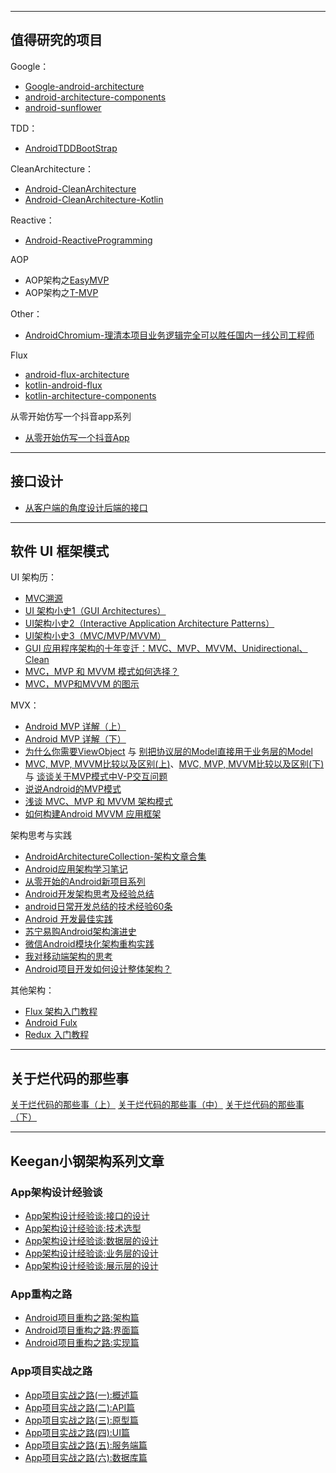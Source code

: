 
---
## 值得研究的项目

Google：

- [Google-android-architecture](https://github.com/googlesamples/android-architecture)
- [android-architecture-components](https://github.com/googlesamples/android-architecture-components)
- [android-sunflower](https://github.com/googlesamples/android-sunflower)

TDD：

- [AndroidTDDBootStrap](https://github.com/Piasy/AndroidTDDBootStrap)

CleanArchitecture：

- [Android-CleanArchitecture](https://github.com/android10/Android-CleanArchitecture)
- [Android-CleanArchitecture-Kotlin](https://github.com/android10/Android-CleanArchitecture-Kotlin)

Reactive：

- [Android-ReactiveProgramming](https://github.com/android10/Android-ReactiveProgramming)

AOP

- AOP架构之[EasyMVP](https://github.com/6thsolution/EasyMVP)
- AOP架构之[T-MVP](https://github.com/north2016/T-MVP)

Other：

- [AndroidChromium-理清本项目业务逻辑完全可以胜任国内一线公司工程师](https://github.com/JackyAndroid/AndroidChromium)

Flux

- [android-flux-architecture](https://github.com/satorufujiwara/android-flux-architecture)
- [kotlin-android-flux](https://github.com/satorufujiwara/kotlin-android-flux)
- [kotlin-architecture-components](https://github.com/satorufujiwara/kotlin-architecture-components)

从零开始仿写一个抖音app系列

- [从零开始仿写一个抖音App](https://github.com/whenSunSet/MyTikTok)

---
## 接口设计

- [从客户端的角度设计后端的接口](http://www.jianshu.com/p/35a7b6f5f92e)

---
## 软件 UI 框架模式

UI 架构历：

- [MVC溯源](http://www.jianshu.com/p/add73330d106)
- [UI 架构小史1（GUI Architectures）](http://www.jianshu.com/p/d52e662db75c)
- [UI架构小史2（Interactive Application Architecture Patterns）](http://www.jianshu.com/p/c20449ce1a30)
- [UI架构小史3（MVC/MVP/MVVM）](http://www.jianshu.com/p/96e26ceb2fef)
- [GUI 应用程序架构的十年变迁：MVC、MVP、MVVM、Unidirectional、Clean](https://zhuanlan.zhihu.com/p/26799645)
- [MVC，MVP 和 MVVM 模式如何选择？](https://mp.weixin.qq.com/s?__biz=MzI3OTU0MzI4MQ==&mid=2247485868&idx=1&sn=f6a2e3b380296c2fbf9da3112e12667d&chksm=eb476532dc30ec24f9f94f95d4e30b0177baa7c078b01858f224abff64408d904e7d00a3ba7d&mpshare=1&scene=1&srcid=06200bRr5B4IYUxjdnG0Ux5d#rd)
- [MVC，MVP和MVVM 的图示](http://www.ruanyifeng.com/blog/2015/02/mvcmvp_mvvm.html)

MVX：

- [Android MVP 详解（上）](http://www.jianshu.com/p/9a6845b26856)
- [Android MVP 详解（下）](http://www.jianshu.com/p/0590f530c617)
- [为什么你需要ViewObject](http://www.jianshu.com/p/8217317d4ad1) 与 [别把协议层的Model直接用于业务层的Model](http://www.jianshu.com/p/f28e51ee5430)
- [MVC, MVP, MVVM比较以及区别(上)](http://www.cnblogs.com/JustRun1983/p/3679827.html)、[MVC, MVP, MVVM比较以及区别(下)](http://www.cnblogs.com/JustRun1983/p/3727560.html) 与 [谈谈关于MVP模式中V-P交互问题](http://www.cnblogs.com/artech/archive/2010/03/25/1696205.html)
- [说说Android的MVP模式](http://toughcoder.net/blog/2015/11/29/understanding-android-mvp-pattern/)
- [浅谈 MVC、MVP 和 MVVM 架构模式](https://draveness.me/mvx)
- [如何构建Android MVVM 应用框架](https://tech.meituan.com/android_mvvm.html?utm_source=tool.lu)


架构思考与实践

- [AndroidArchitectureCollection-架构文章合集](https://github.com/CameloeAnthony/AndroidArchitectureCollection)
- [Android应用架构学习笔记](http://mp.weixin.qq.com/s?__biz=MzA3ODg4MDk0Ng==&mid=401668447&idx=1&sn=5b6b6c2ea8e415041498634a2b67699a&scene=23&srcid=0217TGuCBRFE3EiMIp7ftNys#rd)
- [从零开始的Android新项目系列](http://blog.zhaiyifan.cn/2016/03/14/android-new-project-from-0-p1/)
- [Android开发架构思考及经验总结](https://zhuanlan.zhihu.com/p/24614642)
- [android日常开发总结的技术经验60条](http://www.vmatianyu.cn/summarization-of-technical-experience.html "android日常开发总结的技术经验60条")
- [Android 开发最佳实践](https://github.com/futurice/android-best-practices/blob/master/translations/Chinese/README.cn.md)
- [苏宁易购Android架构演进史](https://mp.weixin.qq.com/s?__biz=MzUxMzcxMzE5Ng==&mid=2247488720&idx=1&sn=9fb295dbaa1686697c5e1a7e5aaa7123&chksm=f951a193ce2628854a92fbcf1f4b4103dd1b8d29537d8a1db09e9dcbeb5a05e991a45343d804&mpshare=1&scene=1&srcid=0417WopVHCuItM79aGDFhIgX#rd)
- [微信Android模块化架构重构实践](https://mp.weixin.qq.com/s/mkhCzeoLdev5TyO6DqHEdw)
- [我对移动端架构的思考](https://juejin.im/post/5b44d50de51d451925627900)
- [Android项目开发如何设计整体架构？](https://www.zhihu.com/question/45517397)

其他架构：

- [Flux 架构入门教程](http://www.ruanyifeng.com/blog/2016/01/flux.html)
- [Android Fulx](http://androidflux.github.io/)
- [Redux 入门教程](http://www.ruanyifeng.com/blog/2016/09/redux_tutorial_part_one_basic_usages.html)

---
## 关于烂代码的那些事

 [关于烂代码的那些事（上）](http://blog.2baxb.me/archives/1343)
 [关于烂代码的那些事（中）](http://blog.2baxb.me/archives/1378)
 [关于烂代码的那些事（下）](http://blog.2baxb.me/archives/1499)

---
## Keegan小钢架构系列文章

### App架构设计经验谈

- [App架构设计经验谈:接口的设计](http://keeganlee.me/post/architecture/20160107)
- [App架构设计经验谈:技术选型](http://keeganlee.me/post/architecture/20160114)
- [App架构设计经验谈:数据层的设计](http://keeganlee.me/post/architecture/20160120)
- [App架构设计经验谈:业务层的设计](http://keeganlee.me/post/architecture/20160214)
- [App架构设计经验谈:展示层的设计](http://keeganlee.me/post/architecture/20160222)

### App重构之路

- [Android项目重构之路:架构篇](http://keeganlee.me/post/android/20150605)
- [Android项目重构之路:界面篇](http://keeganlee.me/post/android/20150619)
- [Android项目重构之路:实现篇](http://keeganlee.me/post/android/20150629)

### App项目实战之路

- [App项目实战之路(一):概述篇](http://keeganlee.me/post/practice/20160807)
- [App项目实战之路(二):API篇](http://keeganlee.me/post/practice/20160812)
- [App项目实战之路(三):原型篇](http://keeganlee.me/post/practice/20160816)
- [App项目实战之路(四):UI篇](http://keeganlee.me/post/practice/20160903)
- [App项目实战之路(五):服务端篇](http://keeganlee.me/post/practice/20161006)
- [App项目实战之路(六):数据库篇](http://keeganlee.me/post/practice/20161016)







